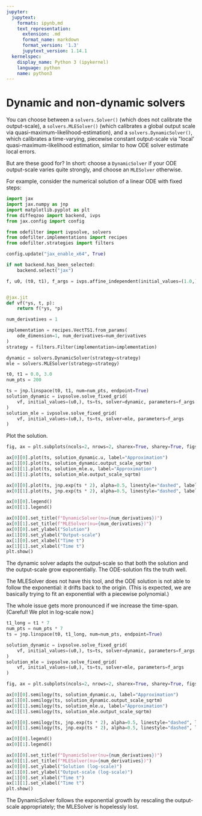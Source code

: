 ```yaml
---
jupyter:
  jupytext:
    formats: ipynb,md
    text_representation:
      extension: .md
      format_name: markdown
      format_version: '1.3'
      jupytext_version: 1.14.1
  kernelspec:
    display_name: Python 3 (ipykernel)
    language: python
    name: python3
---
```


# Dynamic and non-dynamic solvers

You can choose between a `solvers.Solver()` (which does not calibrate the output-scale), a `solvers.MLESolver()` (which calibrates a global output scale via quasi-maximum-likelihood-estimation), and a `solvers.DynamicSolver()`, which calibrates a time-varying, piecewise constant output-scale via "local' quasi-maximum-likelihood estimation, similar to how ODE solver estimate local errors.

But are these good for?
In short: choose a `DynamicSolver` if your ODE output-scale varies quite strongly, and choose an `MLESolver` otherwise.

For example, consider the numerical solution of a linear ODE with fixed steps:

```python
import jax
import jax.numpy as jnp
import matplotlib.pyplot as plt
from diffeqzoo import backend, ivps
from jax.config import config

from odefilter import ivpsolve, solvers
from odefilter.implementations import recipes
from odefilter.strategies import filters

config.update("jax_enable_x64", True)

if not backend.has_been_selected:
    backend.select("jax")
```

```python
f, u0, (t0, t1), f_args = ivps.affine_independent(initial_values=(1.0,), a=2.0)


@jax.jit
def vf(*ys, t, p):
    return f(*ys, *p)
```

```python
num_derivatives = 1

implementation = recipes.VectTS1.from_params(
    ode_dimension=1, num_derivatives=num_derivatives
)
strategy = filters.Filter(implementation=implementation)

dynamic = solvers.DynamicSolver(strategy=strategy)
mle = solvers.MLESolver(strategy=strategy)
```

```python
t0, t1 = 0.0, 3.0
num_pts = 200

ts = jnp.linspace(t0, t1, num=num_pts, endpoint=True)
solution_dynamic = ivpsolve.solve_fixed_grid(
    vf, initial_values=(u0,), ts=ts, solver=dynamic, parameters=f_args
)
solution_mle = ivpsolve.solve_fixed_grid(
    vf, initial_values=(u0,), ts=ts, solver=mle, parameters=f_args
)
```

Plot the solution.

```python
fig, ax = plt.subplots(ncols=2, nrows=2, sharex=True, sharey=True, figsize=(8, 5))

ax[0][0].plot(ts, solution_dynamic.u, label="Approximation")
ax[1][0].plot(ts, solution_dynamic.output_scale_sqrtm)
ax[0][1].plot(ts, solution_mle.u, label="Approximation")
ax[1][1].plot(ts, solution_mle.output_scale_sqrtm)

ax[0][0].plot(ts, jnp.exp(ts * 2), alpha=0.5, linestyle="dashed", label="exp(At)y0")
ax[0][1].plot(ts, jnp.exp(ts * 2), alpha=0.5, linestyle="dashed", label="exp(At)y0")

ax[0][0].legend()
ax[0][1].legend()

ax[0][0].set_title(f"DynamicSolver(nu={num_derivatives})")
ax[0][1].set_title(f"MLESolver(nu={num_derivatives})")
ax[0][0].set_ylabel("Solution")
ax[1][0].set_ylabel("Output-scale")
ax[1][0].set_xlabel("Time t")
ax[1][1].set_xlabel("Time t")
plt.show()
```

The dynamic solver adapts the output-scale so that both the solution and the output-scale grow exponentially.
The ODE-solution fits the truth well.

The MLESolver does not have this tool, and the ODE solution is not able to follow the exponential: it drifts back to the origin. (This is expected, we are basically trying to fit an exponential with a piecewise polynomial.)

The whole issue gets more pronounced if we increase the time-span. (Careful! We plot in log-scale now.)


```python
t1_long = t1 * 7
num_pts = num_pts * 7
ts = jnp.linspace(t0, t1_long, num=num_pts, endpoint=True)

solution_dynamic = ivpsolve.solve_fixed_grid(
    vf, initial_values=(u0,), ts=ts, solver=dynamic, parameters=f_args
)
solution_mle = ivpsolve.solve_fixed_grid(
    vf, initial_values=(u0,), ts=ts, solver=mle, parameters=f_args
)
```

```python
fig, ax = plt.subplots(ncols=2, nrows=2, sharex=True, sharey=True, figsize=(8, 5))

ax[0][0].semilogy(ts, solution_dynamic.u, label="Approximation")
ax[1][0].semilogy(ts, solution_dynamic.output_scale_sqrtm)
ax[0][1].semilogy(ts, solution_mle.u, label="Approximation")
ax[1][1].semilogy(ts, solution_mle.output_scale_sqrtm)

ax[0][0].semilogy(ts, jnp.exp(ts * 2), alpha=0.5, linestyle="dashed", label="exp(At)y0")
ax[0][1].semilogy(ts, jnp.exp(ts * 2), alpha=0.5, linestyle="dashed", label="exp(At)y0")

ax[0][0].legend()
ax[0][1].legend()

ax[0][0].set_title(f"DynamicSolver(nu={num_derivatives})")
ax[0][1].set_title(f"MLESolver(nu={num_derivatives})")
ax[0][0].set_ylabel("Solution (log-scale)")
ax[1][0].set_ylabel("Output-scale (log-scale)")
ax[1][0].set_xlabel("Time t")
ax[1][1].set_xlabel("Time t")
plt.show()
```

The DynamicSolver follows the exponential growth by rescaling the output-scale appropriately; the MLESolver is hopelessly lost.
